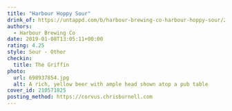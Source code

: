 ```yaml
---
title: "Harbour Hoppy Sour"
drink_of: https://untappd.com/b/harbour-brewing-co-harbour-hoppy-sour/2952160
authors:
  - Harbour Brewing Co
date: 2019-01-08T13:05:11+00:00
rating: 4.25
style: Sour - Other
checkin:
  title: The Griffin
photo:
  url: 698937854.jpg
  alt: A rich, yellow beer with ample head shown atop a pub table
cover_id: 210571825
posting_method: https://corvus.chrisburnell.com
---
```

